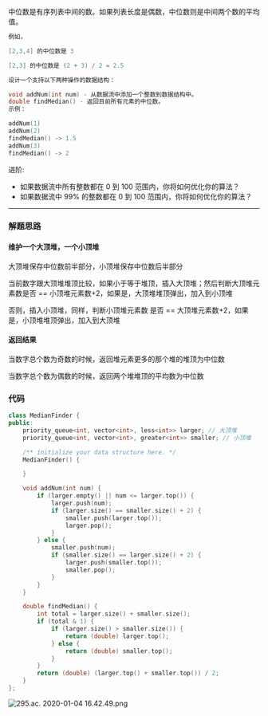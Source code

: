 中位数是有序列表中间的数。如果列表长度是偶数，中位数则是中间两个数的平均值。

```cpp
例如，

[2,3,4] 的中位数是 3

[2,3] 的中位数是 (2 + 3) / 2 = 2.5

设计一个支持以下两种操作的数据结构：

void addNum(int num) - 从数据流中添加一个整数到数据结构中。
double findMedian() - 返回目前所有元素的中位数。
示例：

addNum(1)
addNum(2)
findMedian() -> 1.5
addNum(3)
findMedian() -> 2
```

进阶:

- 如果数据流中所有整数都在 0 到 100 范围内，你将如何优化你的算法？
- 如果数据流中 99% 的整数都在 0 到 100 范围内，你将如何优化你的算法？

---

### 解题思路

#### 维护一个大顶堆，一个小顶堆

大顶堆保存中位数前半部分，小顶堆保存中位数后半部分

当前数字跟大顶堆堆顶比较，如果小于等于堆顶，插入大顶堆；然后判断大顶堆元素数是否 == 小顶堆元素数+2，如果是，大顶堆堆顶弹出，加入到小顶堆

否则，插入小顶堆，同样，判断小顶堆元素数 是否 == 大顶堆元素数+2，如果是，小顶堆堆顶弹出，加入到大顶堆

#### 返回结果

当数字总个数为奇数的时候，返回堆元素更多的那个堆的堆顶为中位数

当数字总个数为偶数的时候，返回两个堆堆顶的平均数为中位数

### 代码

```cpp
class MedianFinder {
public:
    priority_queue<int, vector<int>, less<int>> larger; // 大顶堆
    priority_queue<int, vector<int>, greater<int>> smaller; // 小顶堆

    /** initialize your data structure here. */
    MedianFinder() {

    }

    void addNum(int num) {
        if (larger.empty() || num <= larger.top()) {
            larger.push(num);
            if (larger.size() == smaller.size() + 2) {
                smaller.push(larger.top());
                larger.pop();
            }
        } else {
            smaller.push(num);
            if (smaller.size() == larger.size() + 2) {
                larger.push(smaller.top());
                smaller.pop();
            }
        }
    }

    double findMedian() {
        int total = larger.size() + smaller.size();
        if (total & 1) {
            if (larger.size() > smaller.size()) {
                return (double) larger.top();
            } else {
                return (double) smaller.top();
            }
        }
        return (double) (larger.top() + smaller.top()) / 2;
    }
};
```

![295.ac. 2020-01-04 16.42.49.png](https://pic.leetcode.cn/e1fb32e5eba61a98b318e4ec84103cf286f8a9f776a090f2475b7eb2adccfcca-295.ac.%202020-01-04%2016.42.49.png)
